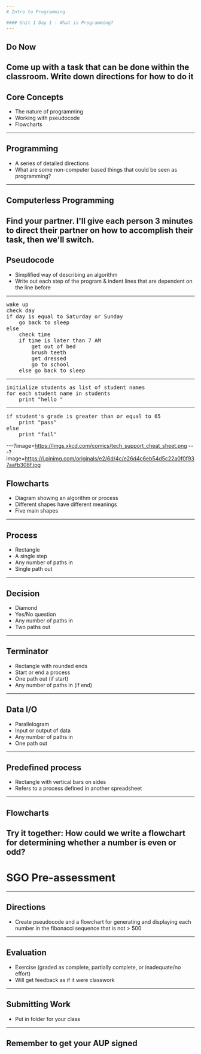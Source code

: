 ```yaml
---
# Intro to Programming

#### Unit 1 Day 1 - What is Programming?
---
```

## Do Now

Come up with a task that can be done within the classroom. Write down directions for how to do it
---
## Core Concepts

* The nature of programming
* Working with pseudocode
* Flowcharts
---
## Programming

* A series of detailed directions
* What are some non-computer based things that could be seen as programming?
---
## Computerless Programming

Find your partner. I'll give each person 3 minutes to direct their partner on how to accomplish their task, then we'll switch.
---
## Pseudocode

* Simplified way of describing an algorithm
* Write out each step of the program & indent lines that are dependent on the line before
---
<pre>
wake up
check day
if day is equal to Saturday or Sunday
    go back to sleep
else
    check time
    if time is later than 7 AM
        get out of bed
        brush teeth
        get dressed
        go to school
    else go back to sleep
</pre>
---
<pre>
initialize students as list of student names
for each student name in students
    print "hello <student name>"
</pre>
---
<pre>
if student's grade is greater than or equal to 65
    print "pass"
else
    print "fail"
</pre>
---?image=https://imgs.xkcd.com/comics/tech_support_cheat_sheet.png
---?image=https://i.pinimg.com/originals/e2/6d/4c/e26d4c6eb54d5c22a0f0f937aafb308f.jpg
## Flowcharts

* Diagram showing an algorithm or process
* Different shapes have different meanings
* Five main shapes
---
## Process

* Rectangle
* A single step
* Any number of paths in
* Single path out
---
## Decision

* Diamond
* Yes/No question
* Any number of paths in
* Two paths out
---
## Terminator

* Rectangle with rounded ends
* Start or end a process
* One path out (if start)
* Any number of paths in (if end)
---
## Data I/O

* Parallelogram
* Input or output of data
* Any number of paths in
* One path out
---
## Predefined process

* Rectangle with vertical bars on sides
* Refers to a process defined in another spreadsheet
---
## Flowcharts

Try it together: How could we write a flowchart for determining whether a number is even or odd?
---
# SGO Pre-assessment
---
## Directions

* Create pseudocode and a flowchart for generating and displaying each number in the fibonacci sequence that is not > 500
---
## Evaluation

* Exercise (graded as complete, partially complete, or inadequate/no effort)
* Will get feedback as if it were classwork
---
## Submitting Work

* Put in folder for your class
---
## Remember to get your AUP signed
